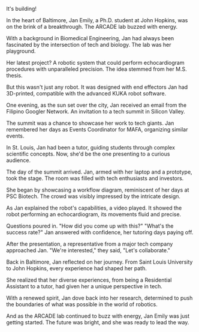 
It's building!

In the heart of Baltimore, Jan Emily, a Ph.D. student at John Hopkins, was on the brink of a breakthrough. The ARCADE lab buzzed with energy.

With a background in Biomedical Engineering, Jan had always been fascinated by the intersection of tech and biology. The lab was her playground.

Her latest project? A robotic system that could perform echocardiogram procedures with unparalleled precision. The idea stemmed from her M.S. thesis.

But this wasn't just any robot. It was designed with end effectors Jan had 3D-printed, compatible with the advanced KUKA robot software.

One evening, as the sun set over the city, Jan received an email from the Filipino Googler Network. An invitation to a tech summit in Silicon Valley.

The summit was a chance to showcase her work to tech giants. Jan remembered her days as Events Coordinator for MAFA, organizing similar events.

In St. Louis, Jan had been a tutor, guiding students through complex scientific concepts. Now, she'd be the one presenting to a curious audience.

The day of the summit arrived. Jan, armed with her laptop and a prototype, took the stage. The room was filled with tech enthusiasts and investors.

She began by showcasing a workflow diagram, reminiscent of her days at PSC Biotech. The crowd was visibly impressed by the intricate design.

As Jan explained the robot's capabilities, a video played. It showed the robot performing an echocardiogram, its movements fluid and precise.

Questions poured in. "How did you come up with this?" "What's the success rate?" Jan answered with confidence, her tutoring days paying off.

After the presentation, a representative from a major tech company approached Jan. "We're interested," they said, "Let's collaborate."

Back in Baltimore, Jan reflected on her journey. From Saint Louis University to John Hopkins, every experience had shaped her path.

She realized that her diverse experiences, from being a Residential Assistant to a tutor, had given her a unique perspective in tech.

With a renewed spirit, Jan dove back into her research, determined to push the boundaries of what was possible in the world of robotics.

And as the ARCADE lab continued to buzz with energy, Jan Emily was just getting started. The future was bright, and she was ready to lead the way.